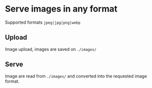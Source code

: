 # Serve images in any format

Supported formats `jpeg|jpg|png|webp`

## Upload

Image upload, images are saved on `./images/`

## Serve

Image are read from `./images/` and converted into the requested image format.